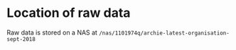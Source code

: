 # Location of raw data

Raw data is stored on a NAS at `/nas/1101974q/archie-latest-organisation-sept-2018`

